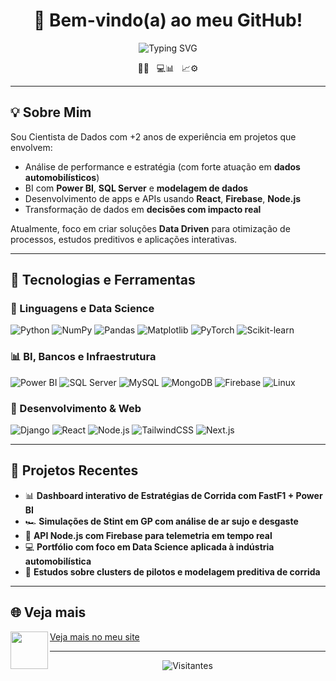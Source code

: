<h1 align="center">👋 Bem-vindo(a) ao meu GitHub!</h1>

<!-- Nome com animação suave, apenas uma vez -->
<p align="center">
  <img src="https://readme-typing-svg.herokuapp.com?font=Fira+Code&size=24&pause=3000&color=FF8000&center=true&vCenter=true&width=500&lines=João+Pedro+Cavalchi+de+Carvalho" alt="Typing SVG" />
</p>


<p align="center">
  🚗💨 &nbsp; 💻📊 &nbsp; 📈⚙️
</p>

---

## 💡 Sobre Mim

  Sou Cientista de Dados com +2 anos de experiência em projetos que envolvem:

- Análise de performance e estratégia (com forte atuação em **dados automobilísticos**)
- BI com **Power BI**, **SQL Server** e **modelagem de dados**
- Desenvolvimento de apps e APIs usando **React**, **Firebase**, **Node.js**
- Transformação de dados em **decisões com impacto real**

Atualmente, foco em criar soluções **Data Driven** para otimização de processos, estudos preditivos e aplicações interativas.

---

## 🧠 Tecnologias e Ferramentas

### 🐍 Linguagens e Data Science
![Python](https://img.shields.io/badge/Python-FFD43B?style=for-the-badge&logo=python&logoColor=blue)
![NumPy](https://img.shields.io/badge/numpy-%23013243.svg?style=for-the-badge&logo=numpy&logoColor=white)
![Pandas](https://img.shields.io/badge/Pandas-150458?style=for-the-badge&logo=pandas&logoColor=white)
![Matplotlib](https://img.shields.io/badge/Matplotlib-ffffff?style=for-the-badge&logo=plotly&logoColor=blue)
![PyTorch](https://img.shields.io/badge/PyTorch-%23EE4C2C.svg?style=for-the-badge&logo=PyTorch&logoColor=white)
![Scikit-learn](https://img.shields.io/badge/scikit--learn-F7931E?style=for-the-badge&logo=scikit-learn&logoColor=white)

### 📊 BI, Bancos e Infraestrutura
![Power BI](https://img.shields.io/badge/Power%20BI-F2C811?style=for-the-badge&logo=powerbi&logoColor=black)
![SQL Server](https://img.shields.io/badge/SQL_Server-CC2927?style=for-the-badge&logo=microsoftsqlserver&logoColor=white)
![MySQL](https://img.shields.io/badge/mysql-%2300f.svg?style=for-the-badge&logo=mysql&logoColor=white)
![MongoDB](https://img.shields.io/badge/MongoDB-%234ea94b.svg?style=for-the-badge&logo=mongodb&logoColor=white)
![Firebase](https://img.shields.io/badge/Firebase-ffca28?style=for-the-badge&logo=firebase&logoColor=black)
![Linux](https://img.shields.io/badge/Linux-FCC624?style=for-the-badge&logo=linux&logoColor=black)

### 🧩 Desenvolvimento & Web
![Django](https://img.shields.io/badge/Django-092E20?style=for-the-badge&logo=django&logoColor=green)
![React](https://img.shields.io/badge/React-20232a?style=for-the-badge&logo=react&logoColor=61dafb)
![Node.js](https://img.shields.io/badge/Node.js-339933?style=for-the-badge&logo=nodedotjs&logoColor=white)
![TailwindCSS](https://img.shields.io/badge/TailwindCSS-06B6D4?style=for-the-badge&logo=tailwindcss&logoColor=white)
![Next.js](https://img.shields.io/badge/Next.js-000?style=for-the-badge&logo=next.js&logoColor=white)

---

## 🚀 Projetos Recentes

- 📊 **Dashboard interativo de Estratégias de Corrida com FastF1 + Power BI**
- 🏎️ **Simulações de Stint em GP com análise de ar sujo e desgaste**
- 🔄 **API Node.js com Firebase para telemetria em tempo real**
- 💻 **Portfólio com foco em Data Science aplicada à indústria automobilística**
- 🧠 **Estudos sobre clusters de pilotos e modelagem preditiva de corrida**

---


## 🌐 Veja mais

[Veja mais no meu site](https://cavalchi.netlify.app) <span style="padding-right: 20px;"></span>  [<img align="left" width="60px" src="https://cdn.jsdelivr.net/gh/devicons/devicon/icons/linkedin/linkedin-original.svg"/>](https://www.linkedin.com/in/cavalchi/)


--------

<p align="center">
  <img src="https://visitor-badge.laobi.icu/badge?page_id=joaopedro-cavalchi" alt="Visitantes" />
</p>



